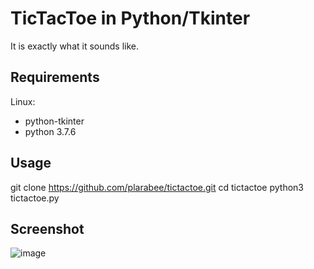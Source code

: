 # TicTacToe in Python/Tkinter

It is exactly what it sounds like.

## Requirements

Linux:
- python-tkinter
- python 3.7.6

## Usage

git clone https://github.com/plarabee/tictactoe.git
cd tictactoe
python3 tictactoe.py

## Screenshot

![image](https://user-images.githubusercontent.com/44010720/76709838-5c8dfe00-66d8-11ea-8bf3-49aaa7255332.png)


